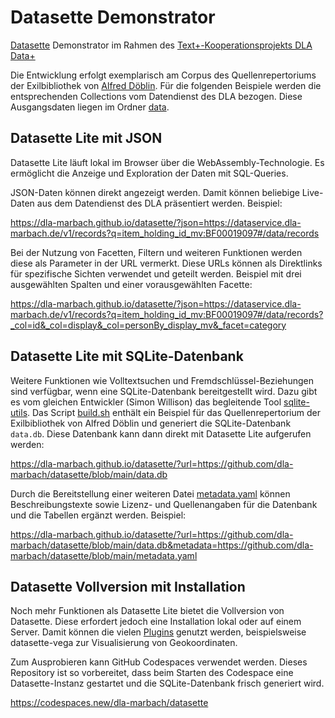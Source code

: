 # Datasette Demonstrator

[Datasette](https://datasette.io/) Demonstrator im Rahmen des [Text+-Kooperationsprojekts DLA Data+](https://www.dla-marbach.de/bibliothek/projekte/text-kooperationsprojekt-dla-data/)

Die Entwicklung erfolgt exemplarisch am Corpus des Quellenrepertoriums der Exilbibliothek von [Alfred Döblin](https://www.dla-marbach.de/bibliothek/projekte/quellenrepertorium-der-exil-bibliotheken-im-deutschen-literaturarchiv-marbach-modul-1-alfred-doeblin/). Für die folgenden Beispiele werden die entsprechenden Collections vom Datendienst des DLA bezogen. Diese Ausgangsdaten liegen im Ordner [data](data).

## Datasette Lite mit JSON

Datasette Lite läuft lokal im Browser über die WebAssembly-Technologie. Es ermöglicht die Anzeige und Exploration der Daten mit SQL-Queries.

JSON-Daten können direkt angezeigt werden. Damit können beliebige Live-Daten aus dem Datendienst des DLA präsentiert werden. Beispiel:

https://dla-marbach.github.io/datasette/?json=https://dataservice.dla-marbach.de/v1/records?q=item_holding_id_mv:BF00019097#/data/records

Bei der Nutzung von Facetten, Filtern und weiteren Funktionen werden diese als Parameter in der URL vermerkt. Diese URLs können als Direktlinks für spezifische Sichten verwendet und geteilt werden. Beispiel mit drei ausgewählten Spalten und einer vorausgewählten Facette:

https://dla-marbach.github.io/datasette/?json=https://dataservice.dla-marbach.de/v1/records?q=item_holding_id_mv:BF00019097#/data/records?_col=id&_col=display&_col=personBy_display_mv&_facet=category

## Datasette Lite mit SQLite-Datenbank

Weitere Funktionen wie Volltextsuchen und Fremdschlüssel-Beziehungen sind verfügbar, wenn eine SQLite-Datenbank bereitgestellt wird. Dazu gibt es vom gleichen Entwickler (Simon Willison) das begleitende Tool [sqlite-utils](https://sqlite-utils.datasette.io). Das Script [build.sh](build.sh) enthält ein Beispiel für das Quellenrepertorium der Exilbibliothek von Alfred Döblin und generiert die SQLite-Datenbank `data.db`. Diese Datenbank kann dann direkt mit Datasette Lite aufgerufen werden:

https://dla-marbach.github.io/datasette/?url=https://github.com/dla-marbach/datasette/blob/main/data.db

Durch die Bereitstellung einer weiteren Datei [metadata.yaml](metadata.yaml) können Beschreibungstexte sowie Lizenz- und Quellenangaben für die Datenbank und die Tabellen ergänzt werden. Beispiel:

https://dla-marbach.github.io/datasette/?url=https://github.com/dla-marbach/datasette/blob/main/data.db&metadata=https://github.com/dla-marbach/datasette/blob/main/metadata.yaml

## Datasette Vollversion mit Installation

Noch mehr Funktionen als Datasette Lite bietet die Vollversion von Datasette. Diese erfordert jedoch eine Installation lokal oder auf einem Server. Damit können die vielen [Plugins](https://datasette.io/plugins) genutzt werden, beispielsweise datasette-vega zur Visualisierung von Geokoordinaten.

Zum Ausprobieren kann GitHub Codespaces verwendet werden. Dieses Repository ist so vorbereitet, dass beim Starten des Codespace eine Datasette-Instanz gestartet und die SQLite-Datenbank frisch generiert wird.

https://codespaces.new/dla-marbach/datasette
